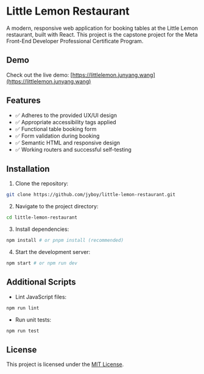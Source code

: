 # Little Lemon Restaurant

A modern, responsive web application for booking tables at the Little Lemon restaurant, built with React. This project is the capstone project for the Meta Front-End Developer Professional Certificate Program.

## Demo

Check out the live demo: [https://littlelemon.junyang.wang](https://littlelemon.junyang.wang)

## Features

- ✅ Adheres to the provided UX/UI design
- ✅ Appropriate accessibility tags applied
- ✅ Functional table booking form
- ✅ Form validation during booking
- ✅ Semantic HTML and responsive design
- ✅ Working routers and successful self-testing

## Installation

1. Clone the repository:

```sh
git clone https://github.com/jyboy/little-lemon-restaurant.git
```

2. Navigate to the project directory:

```sh
cd little-lemon-restaurant
```

3. Install dependencies:

```sh
npm install # or pnpm install (recommended)
```

4. Start the development server:

```sh
npm start # or npm run dev
```

## Additional Scripts

- Lint JavaScript files:

```sh
npm run lint
```

- Run unit tests:

```sh
npm run test
```

## License

This project is licensed under the [MIT License](LICENSE).
